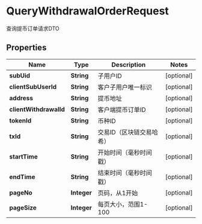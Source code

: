 

# QueryWithdrawalOrderRequest

查询提币订单请求DTO
## Properties

Name | Type | Description | Notes
------------ | ------------- | ------------- | -------------
**subUid** | **String** | 子用户ID |  [optional]
**clientSubUserId** | **String** | 客户子用户唯一标识 |  [optional]
**address** | **String** | 提币地址 |  [optional]
**clientWithdrawalId** | **String** | 客户端提币订单ID |  [optional]
**tokenId** | **String** | 币种ID |  [optional]
**txId** | **String** | 交易ID（区块链交易哈希） |  [optional]
**startTime** | **String** | 开始时间（毫秒时间戳） |  [optional]
**endTime** | **String** | 结束时间（毫秒时间戳） |  [optional]
**pageNo** | **Integer** | 页码，从1开始 |  [optional]
**pageSize** | **Integer** | 每页大小，范围1-100 |  [optional]



